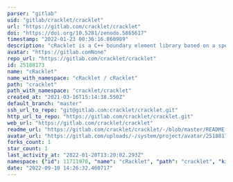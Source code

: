 ```yaml
---
parser: "gitlab"
uid: "gitlab/cracklet/cracklet"
url: "https://gitlab.com/cracklet/cracklet"
doi: "https://doi.org/10.5281/zenodo.5865617"
timestamp: "2022-01-23 00:36:16.860989"
description: "cRacklet is a C++ boundary element library based on a spectral formulation of the elastodynamic wave equations in continuum solids."
avatar: "https://gitlab.comNone"
repo_url: "https://gitlab.com/cracklet/cracklet"
id: 25188173
name: "cRacklet"
name_with_namespace: "cRacklet / cRacklet"
path: "cracklet"
path_with_namespace: "cracklet/cracklet"
created_at: "2021-03-16T15:14:38.550Z"
default_branch: "master"
ssh_url_to_repo: "git@gitlab.com:cracklet/cracklet.git"
http_url_to_repo: "https://gitlab.com/cracklet/cracklet.git"
web_url: "https://gitlab.com/cracklet/cracklet"
readme_url: "https://gitlab.com/cracklet/cracklet/-/blob/master/README.md"
avatar_url: "https://gitlab.com/uploads/-/system/project/avatar/25188173/logo_large.png"
forks_count: 1
star_count: 1
last_activity_at: "2022-01-20T13:20:02.293Z"
namespace: {"id": 11711970, "name": "cRacklet", "path": "cracklet", "kind": "group", "full_path": "cracklet", "parent_id": null, "avatar_url": null, "web_url": "https://gitlab.com/groups/cracklet"}
date: "2022-09-10 14:26:32.460717"
---
```

